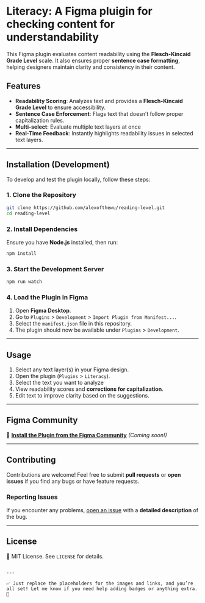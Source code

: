 # Literacy: A Figma pluigin for checking content for understandability  


This Figma plugin evaluates content readability using the **Flesch-Kincaid Grade Level** scale. It also ensures proper **sentence case formatting**, helping designers maintain clarity and consistency in their content.  

## Features  
- **Readability Scoring**: Analyzes text and provides a **Flesch-Kincaid Grade Level** to ensure accessibility.  
- **Sentence Case Enforcement**: Flags text that doesn’t follow proper capitalization rules.
- **Multi-select**: Evaluate multiple text layers at once
- **Real-Time Feedback**: Instantly highlights readability issues in selected text layers.  

---

## Installation (Development)  

To develop and test the plugin locally, follow these steps:  

### 1. Clone the Repository  
```sh
git clone https://github.com/alexofthewu/reading-level.git
cd reading-level
```

### 2. Install Dependencies  
Ensure you have **Node.js** installed, then run:  
```sh
npm install
```

### 3. Start the Development Server  
```sh
npm run watch
```

### 4. Load the Plugin in Figma  
1. Open **Figma Desktop**.  
2. Go to `Plugins` > `Development` > `Import Plugin from Manifest...`.  
3. Select the `manifest.json` file in this repository.  
4. The plugin should now be available under `Plugins` > `Development`.  

---

## Usage  
1. Select any text layer(s) in your Figma design.  
2. Open the plugin (`Plugins` > `Literacy`).  
3. Select the text you want to analyze  
4. View readability scores and **corrections for capitalization**.  
5. Edit text to improve clarity based on the suggestions.  


---

## Figma Community  
🔗 **[Install the Plugin from the Figma Community](#)** *(Coming soon!)*  

---

## Contributing  
Contributions are welcome! Feel free to submit **pull requests** or **open issues** if you find any bugs or have feature requests.  

### Reporting Issues  
If you encounter any problems, [open an issue](https://github.com/alexofthewu/reading-level/issues) with a **detailed description** of the bug.  

---

## License  
📜 MIT License. See `LICENSE` for details.  
```

---

✅ Just replace the placeholders for the images and links, and you’re all set! Let me know if you need help adding badges or anything extra. 🚀
